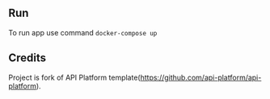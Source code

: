 ## Run

To run app use command `docker-compose up`

## Credits

Project is fork of API Platform template(https://github.com/api-platform/api-platform).
